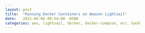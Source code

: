 ```yaml
---
layout: post
title:  "Running Docker Containers on Amazon Lightsail"
date:   2021-06-06 09:54:00 -0500
categories: aws, lightsail, docker, docker-compose, ecr, bash
---
```

